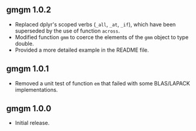 ## gmgm 1.0.2

* Replaced dplyr's scoped verbs (`_all`, `_at`, `_if`), which have been superseded by the use of function `across`.
* Modified function `gmm` to coerce the elements of the `gmm` object to type double.
* Provided a more detailed example in the README file.

## gmgm 1.0.1

* Removed a unit test of function `em` that failed with some BLAS/LAPACK implementations.

## gmgm 1.0.0

* Initial release.
